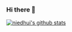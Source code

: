 ### Hi there 👋

<!--
**niedhui/niedhui** is a ✨ _special_ ✨ repository because its `README.md` (this file) appears on your GitHub profile.

Here are some ideas to get you started:

- 🔭 I’m currently working on ...
- 🌱 I’m currently learning ...
- 👯 I’m looking to collaborate on ...
- 🤔 I’m looking for help with ...
- 💬 Ask me about ...
- 📫 How to reach me: ...
- 😄 Pronouns: ...
- ⚡ Fun fact: ...
-->
[![niedhui's github stats](https://github-readme-stats.vercel.app/api?username=niedhui)](https://github.com/anuraghazra/github-readme-stats)
